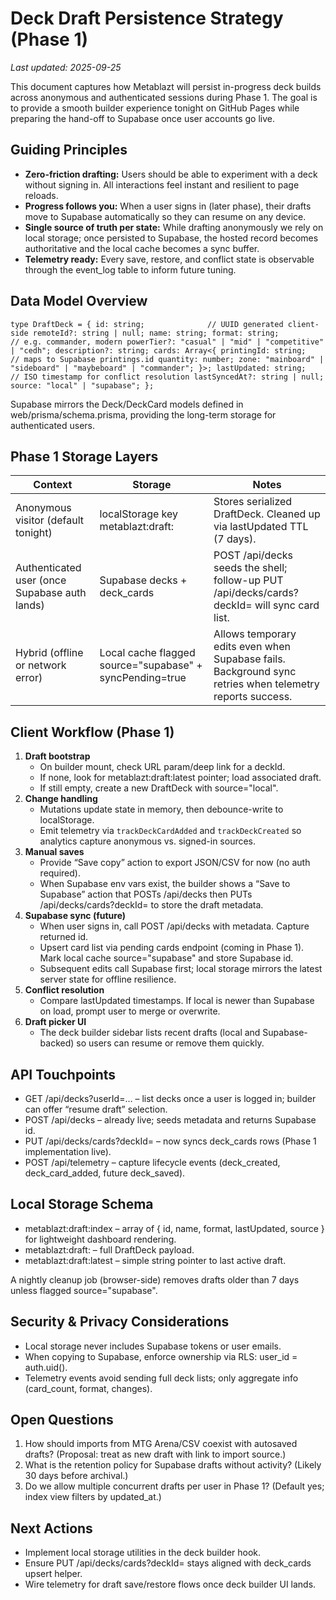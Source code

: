 ﻿# Deck Draft Persistence Strategy (Phase 1)

_Last updated: 2025-09-25_

This document captures how Metablazt will persist in-progress deck builds across anonymous and authenticated sessions during Phase 1. The goal is to provide a smooth builder experience tonight on GitHub Pages while preparing the hand-off to Supabase once user accounts go live.

## Guiding Principles

- **Zero-friction drafting:** Users should be able to experiment with a deck without signing in. All interactions feel instant and resilient to page reloads.
- **Progress follows you:** When a user signs in (later phase), their drafts move to Supabase automatically so they can resume on any device.
- **Single source of truth per state:** While drafting anonymously we rely on local storage; once persisted to Supabase, the hosted record becomes authoritative and the local cache becomes a sync buffer.
- **Telemetry ready:** Every save, restore, and conflict state is observable through the event_log table to inform future tuning.

## Data Model Overview

`
type DraftDeck = {
  id: string;              // UUID generated client-side
  remoteId?: string | null;
  name: string;
  format: string;          // e.g. commander, modern
  powerTier?: "casual" | "mid" | "competitive" | "cedh";
  description?: string;
  cards: Array<{
    printingId: string;    // maps to Supabase printings.id
    quantity: number;
    zone: "mainboard" | "sideboard" | "maybeboard" | "commander";
  }>;
  lastUpdated: string;     // ISO timestamp for conflict resolution
  lastSyncedAt?: string | null;
  source: "local" | "supabase";
};
`

Supabase mirrors the Deck/DeckCard models defined in web/prisma/schema.prisma, providing the long-term storage for authenticated users.

## Phase 1 Storage Layers

| Context | Storage | Notes |
| --- | --- | --- |
| Anonymous visitor (default tonight) | localStorage key metablazt:draft:<uuid> | Stores serialized DraftDeck. Cleaned up via lastUpdated TTL (7 days). |
| Authenticated user (once Supabase auth lands) | Supabase decks + deck_cards | POST /api/decks seeds the shell; follow-up PUT /api/decks/cards?deckId=<id> will sync card list. |
| Hybrid (offline or network error) | Local cache flagged source="supabase" + syncPending=true | Allows temporary edits even when Supabase fails. Background sync retries when telemetry reports success. |

## Client Workflow (Phase 1)

1. **Draft bootstrap**
   - On builder mount, check URL param/deep link for a deckId.
   - If none, look for metablazt:draft:latest pointer; load associated draft.
   - If still empty, create a new DraftDeck with source="local".
2. **Change handling**
   - Mutations update state in memory, then debounce-write to localStorage.
   - Emit telemetry via `trackDeckCardAdded` and `trackDeckCreated` so analytics capture anonymous vs. signed-in sources.
3. **Manual saves**
   - Provide “Save copy” action to export JSON/CSV for now (no auth required).
   - When Supabase env vars exist, the builder shows a “Save to Supabase” action that POSTs /api/decks then PUTs /api/decks/cards?deckId=<uuid> to store the draft metadata.
4. **Supabase sync (future)**
   - When user signs in, call POST /api/decks with metadata. Capture returned id.
   - Upsert card list via pending cards endpoint (coming in Phase 1). Mark local cache source="supabase" and store Supabase id.
   - Subsequent edits call Supabase first; local storage mirrors the latest server state for offline resilience.
5. **Conflict resolution**
   - Compare lastUpdated timestamps. If local is newer than Supabase on load, prompt user to merge or overwrite.
6. **Draft picker UI**
   - The deck builder sidebar lists recent drafts (local and Supabase-backed) so users can resume or remove them quickly.

## API Touchpoints

- GET /api/decks?userId=… – list decks once a user is logged in; builder can offer “resume draft” selection.
- POST /api/decks – already live; seeds metadata and returns Supabase id.
- PUT /api/decks/cards?deckId=<uuid> – now syncs deck_cards rows (Phase 1 implementation live).
- POST /api/telemetry – capture lifecycle events (deck_created, deck_card_added, future deck_saved).

## Local Storage Schema

- metablazt:draft:index – array of { id, name, format, lastUpdated, source } for lightweight dashboard rendering.
- metablazt:draft:<id> – full DraftDeck payload.
- metablazt:draft:latest – simple string pointer to last active draft.

A nightly cleanup job (browser-side) removes drafts older than 7 days unless flagged source="supabase".

## Security & Privacy Considerations

- Local storage never includes Supabase tokens or user emails.
- When copying to Supabase, enforce ownership via RLS: user_id = auth.uid().
- Telemetry events avoid sending full deck lists; only aggregate info (card_count, format, changes).

## Open Questions

1. How should imports from MTG Arena/CSV coexist with autosaved drafts? (Proposal: treat as new draft with link to import source.)
2. What is the retention policy for Supabase drafts without activity? (Likely 30 days before archival.)
3. Do we allow multiple concurrent drafts per user in Phase 1? (Default yes; index view filters by updated_at.)

## Next Actions

- Implement local storage utilities in the deck builder hook.
- Ensure PUT /api/decks/cards?deckId=<uuid> stays aligned with deck_cards upsert helper.
- Wire telemetry for draft save/restore flows once deck builder UI lands.


